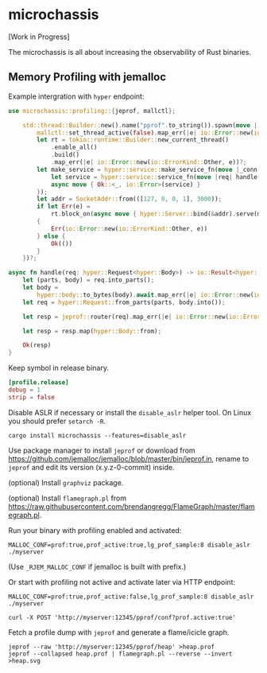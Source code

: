 # microchassis

[Work in Progress]

The microchassis is all about increasing the observability of Rust binaries.

## Memory Profiling with jemalloc

Example intergration with `hyper` endpoint:

```rust
use microchassis::profiling::{jeprof, mallctl};
```

```rust
    std::thread::Builder::new().name("pprof".to_string()).spawn(move || {
        mallctl::set_thread_active(false).map_err(|e| io::Error::new(io::ErrorKind::Other, e))?;
        let rt = tokio::runtime::Builder::new_current_thread()
            .enable_all()
            .build()
            .map_err(|e| io::Error::new(io::ErrorKind::Other, e))?;
        let make_service = hyper::service::make_service_fn(move |_conn| {
            let service = hyper::service::service_fn(move |req| handle(req));
            async move { Ok::<_, io::Error>(service) }
        });
        let addr = SocketAddr::from(([127, 0, 0, 1], 3000));
        if let Err(e) =
            rt.block_on(async move { hyper::Server::bind(&addr).serve(make_service).await })
        {
            Err(io::Error::new(io::ErrorKind::Other, e))
        } else {
            Ok(())
        }
    })?;
```

```rust
async fn handle(req: hyper::Request<hyper::Body>) -> io::Result<hyper::Response<hyper::Body>> {
    let (parts, body) = req.into_parts();
    let body =
        hyper::body::to_bytes(body).await.map_err(|e| io::Error::new(io::ErrorKind::Other, e))?;
    let req = hyper::Request::from_parts(parts, body.into());

    let resp = jeprof::router(req).map_err(|e| io::Error::new(io::ErrorKind::Other, e))?;

    let resp = resp.map(hyper::Body::from);

    Ok(resp)
}
```

Keep symbol in release binary.

```toml
[profile.release]
debug = 1
strip = false
```

Disable ASLR if necessary or install the `disable_aslr` helper tool.
On Linux you should prefer `setarch -R`.

```shell
cargo install microchassis --features=disable_aslr
```

Use package manager to install `jeprof` or download from
<https://github.com/jemalloc/jemalloc/blob/master/bin/jeprof.in>, rename to
`jeprof` and edit its version (x.y.z-0-commit) inside.

(optional) Install `graphviz` package.

(optional) Install `flamegraph.pl` from
<https://raw.githubusercontent.com/brendangregg/FlameGraph/master/flamegraph.pl>.

Run your binary with profiling enabled and activated:

```shell
MALLOC_CONF=prof:true,prof_active:true,lg_prof_sample:8 disable_aslr ./myserver
```

(Use `_RJEM_MALLOC_CONF` if jemalloc is built with prefix.)

Or start with profiling not active and activate later via HTTP endpoint:

```shell
MALLOC_CONF=prof:true,prof_active:false,lg_prof_sample:8 disable_aslr ./myserver
```

```shell
curl -X POST 'http://myserver:12345/pprof/conf?prof.active:true'
```

Fetch a profile dump with `jeprof` and generate a flame/icicle graph.

```shell
jeprof --raw 'http://myserver:12345/pprof/heap' >heap.prof
jeprof --collapsed heap.prof | flamegraph.pl --reverse --invert >heap.svg
```
